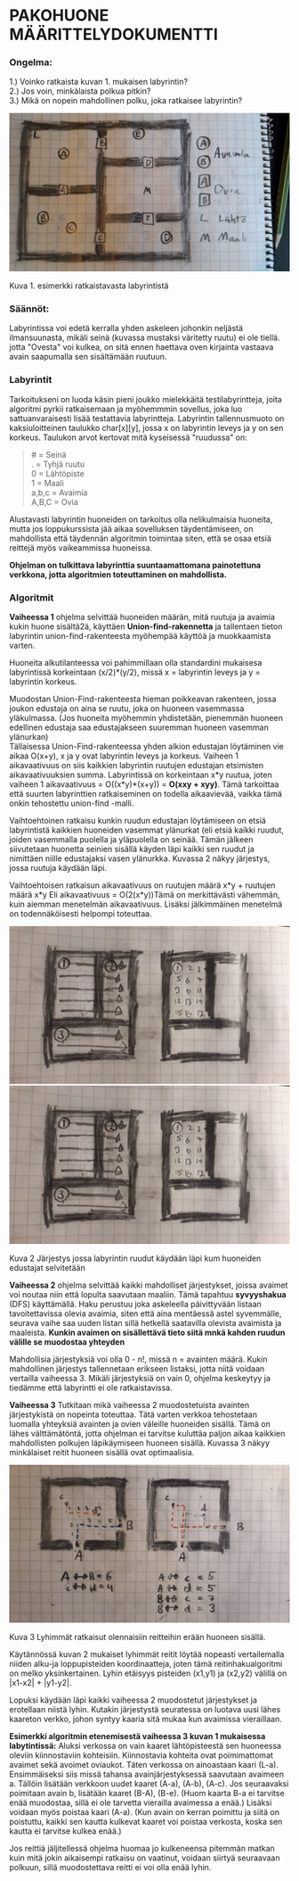 # PAKOHUONE MÄÄRITTELYDOKUMENTTI


### Ongelma:
1.) Voinko ratkaista kuvan 1. mukaisen labyrintin?<br>
2.) Jos voin, minkälaista polkua pitkin?<br>
3.) Mikä on nopein mahdollinen polku, joka ratkaisee labyrintin?<br>

![Kuva 1](https://raw.githubusercontent.com/Hipsterisiili/Pakohuone/master/pakohuone_esimerkkihuone.jpg)

Kuva 1. esimerkki ratkaistavasta labyrintistä

### Säännöt:
  Labyrintissa voi edetä kerralla yhden askeleen johonkin neljästä ilmansuunasta, mikäli seinä (kuvassa mustaksi väritetty ruutu) ei ole tiellä. jotta "Ovesta" voi kulkea, on sitä ennen haettava oven kirjainta vastaava avain saapumalla sen sisältämään ruutuun.
 
### Labyrintit
  Tarkoitukseni on luoda käsin pieni joukko mielekkäitä testilabyrintteja, joita algoritmi pyrkii ratkaisemaan ja myöhemmmin sovellus, joka luo sattuanvaraisesti lisää testattavia labyrintteja. Labyrintin tallennusmuoto on kaksiuloitteinen taulukko char[x][y], jossa x on labyrintin leveys ja y on sen korkeus. Taulukon arvot kertovat mitä kyseisessä "ruudussa" on:
  
  > \# = Seinä<br>
  > . = Tyhjä ruutu<br>
  > 0 = Lähtöpiste<br>
  > 1 = Maali<br>
  > a,b,c = Avaimia<br>
  > A,B,C = Ovia<br>
  
  Alustavasti labyrintin huoneiden on tarkoitus olla nelikulmaisia huoneita, mutta jos loppukurssista jää aikaa sovelluksen täydentämiseen, on mahdollista että täydennän algoritmin toimintaa siten, että se osaa etsiä reittejä myös vaikeammissa huoneissa.
  
  **Ohjelman on tulkittava labyrinttia suuntaamattomana painotettuna verkkona, jotta algoritmien toteuttaminen on mahdollista.**
 
  ### Algoritmit
  
  **Vaiheessa 1** ohjelma selvittää huoneiden määrän, mitä ruutuja ja avaimia kukin huone sisältä2ä, käyttäen **Union-find-rakennetta** ja tallentaen tieton labyrintin union-find-rakenteesta myöhempää käyttöä ja muokkaamista varten. 
  
   Huoneita alkutilanteessa voi pahimmillaan olla standardini mukaisesa labyrintissä korkeintaan (x/2)\*(y/2), missä x = labyrintin leveys ja y = labyrintin korkeus.
   
   Muodostan Union-Find-rakenteesta hieman poikkeavan rakenteen, jossa joukon edustaja on aina se ruutu, joka on huoneen vasemmassa yläkulmassa. (Jos huoneita myöhemmin yhdistetään, pienemmän huoneen edellinen edustaja saa edustajakseen suuremman huoneen vasemman ylänurkan)  
   Tällaisessa Union-Find-rakenteessa yhden alkion edustajan  löytäminen vie aikaa O(x+y), x ja y ovat labyrintin leveys ja korkeus. Vaiheen 1 aikavaativuus on siis kaikkien labyrintin ruutujen edustajan etsimisten aikavaativuuksien summa. Labyrintissä on korkeintaan x\*y ruutua, joten vaiheen 1 aikavaativuus = O((x\*y)\*(x+y)) = **O(xxy + xyy)**. Tämä tarkoittaa että suurten labyrinttien ratkaiseminen on todella aikaavievää, vaikka tämä onkin tehostettu union-find -malli.
   
   Vaihtoehtoinen ratkaisu kunkin ruudun edustajan löytämiseen on etsiä labyrintistä kaikkien huoneiden vasemmat ylänurkat (eli etsiä kaikki ruudut, joiden vasemmalla puolella ja yläpuolella on seinää. Tämän jälkeen siivutetaan huonetta seinien sisällä käyden läpi kaikki sen ruudut ja nimittäen niille edustajaksi vasen ylänurkka. Kuvassa 2 näkyy järjestys, jossa ruutuja käydään läpi.
   
   Vaihtoehtoisen ratkaisun aikavaativuus on ruutujen määrä x\*y + ruutujen määrä x\*y Eli aikavaativuus = O(2(x\*y))Tämä on merkittävästi vähemmän, kuin aiemman menetelmän aikavaativuus. Lisäksi jälkimmäinen menetelmä on todennäköisesti helpompi toteuttaa.
   
![Kuva 2](https://raw.githubusercontent.com/Hipsterisiili/Pakohuone/master/pakohuone_edustajanetsinta.jpg)
![Kuva 2](https://raw.githubusercontent.com/Hipsterisiili/Pakohuone/master/pakohuone_edustajanetsinta.jpg)

Kuva 2 Järjestys jossa labyrintin ruudut käydään läpi kum huoneiden edustajat selvitetään
  
**Vaiheessa 2** ohjelma selvittää kaikki mahdolliset järjestykset, joissa avaimet voi noutaa niin että lopulta saavutaan maaliin. Tämä tapahtuu **syvyyshakua** (DFS) käyttämällä. Haku perustuu joka askeleella päivittyvään listaan tavoitettavissa olevia avaimia, siten että aina mentäessä astel syvemmälle, seurava vaihe saa uuden listan sillä hetkellä saatavilla olevista avaimista ja maaleista. **Kunkin avaimen on sisällettävä tieto siitä mnkä kahden ruudun välille se muodostaa yhteyden**
  
  Mahdollisia järjestyksiä voi olla 0 - n!, missä n = avainten määrä. Kukin mahdollinen järjestys tallennetaan erikseen listaksi, jotta niitä voidaan vertailla vaiheessa 3. Mikäli järjestyksiä on vain 0, ohjelma keskeytyy ja tiedämme että labyrintti ei ole ratkaistavissa. 
  
  **Vaiheessa 3** Tutkitaan mikä vaiheessa 2 muodostetuista avainten järjestykistä on nopeinta toteuttaa. Tätä varten verkkoa tehostetaan luomalla yhteyksiä avainten ja ovien väleille huoneiden sisällä. Tämä on lähes välttämätöntä, jotta ohjelman ei tarvitse kuluttäa paljon aikaa kaikkien mahdollisten polkujen läpikäymiseen huoneen sisällä. Kuvassa 3 näkyy minkälaiset reitit huoneen sisällä ovat optimaalisia. 

![Kuva 3](https://raw.githubusercontent.com/Hipsterisiili/Pakohuone/master/pakohuone_lyhimmatreitit.jpg) 

Kuva 3 Lyhimmät ratkaisut olennaisiin reitteihin erään huoneen sisällä.

  Käytännössä kuvan 2 mukaiset lyhimmät reitit löytää nopeasti vertailemalla niiden alku-ja loppupisteiden koordinaatteja, joten tämä reitinhakualgoritmi on melko yksinkertainen. Lyhin etäisyys pisteiden (x1,y1) ja (x2,y2) välillä on |x1-x2| + |y1-y2|. 

  Lopuksi käydään läpi kaikki vaiheessa 2 muodostetut järjestykset ja erotellaan niistä lyhin. Kutakin järjestystä seuratessa on luotava uusi lähes kaareton verkko, johon syntyy kaaria sitä mukaa kun avaimissa vieraillaan. 

  **Esimerkki algoritmin etenemisestä vaiheessa 3 kuvan 1 mukaisessa labytintissä:** Aluksi verkossa on vain kaaret lähtöpisteestä sen huoneessa oleviin kiinnostaviin kohteisiin. Kiinnostavia kohteita ovat poimimattomat avaimet sekä avoimet oviaukot. Täten verkossa on ainoastaan kaari (L-a). Ensimmäiseksi siis missä tahansa avainjärjestyksessä saavutaan avaimeen a. Tällöin lisätään verkkoon uudet kaaret (A-a), (A-b), (A-c). Jos seuraavaksi poimitaan avain b, lisätään kaaret (B-A), (B-e). (Huom kaarta B-a ei tarvitse enää muodostaa, sillä ei ole tarvetta vierailla avaimessa a enää.) Lisäksi voidaan myös poistaa kaari (A-a). (Kun avain on kerran poimittu ja siitä on poistuttu, kaikki sen kautta kulkevat kaaret voi poistaa verkosta, koska sen kautta ei tarvitse kulkea enää.) 

  Jos reittiä jäljitellessä ohjelma huomaa jo kulkeneensa pitemmän matkan kuin mitä jokin aikaisempi ratkaisu on vaatinut, voidaan siirtyä seuraavaan polkuun, sillä muodostettava reitti ei voi olla enää lyhin.  
